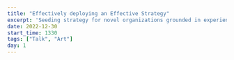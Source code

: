 ```yaml
---
title: "Effectively deploying an Effective Strategy"
excerpt: 'Seeding strategy for novel organizations grounded in experience at <a class="GeneratedLink" href="http://www.opencollective.com" target="_blank">Open Collective</a> by Ronen'
date: 2022-12-30
start_time: 1330
tags: ["Talk", "Art"]
day: 1
---
```


